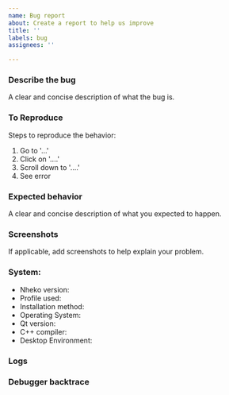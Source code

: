 ```yaml
---
name: Bug report
about: Create a report to help us improve
title: ''
labels: bug
assignees: ''

---
```


### Describe the bug
A clear and concise description of what the bug is.

### To Reproduce
Steps to reproduce the behavior:
1. Go to '...'
2. Click on '....'
3. Scroll down to '....'
4. See error

### Expected behavior
A clear and concise description of what you expected to happen.

### Screenshots
If applicable, add screenshots to help explain your problem.

### System:

- Nheko version: <!-- Get the version from the settings menu (bottom left corner)  -->
- Profile used: <!-- If you are not using the default profile, mention it here -->
- Installation method: <!-- AppImage, some repository, local build etc -->
- Operating System:
- Qt version: <!-- If you compiled it yourself -->
- C++ compiler: <!-- if you compiled it yourself -->
- Desktop Environment: <!-- for Linux -->

### Logs
<!-- If applicable -->

<!-- The log file is located in
    Linux: ~/.cache/nheko/
    macOS: ~/Library/Caches/nheko or /Library/Caches/nheko
    Windows: C:/Users/<USER>/AppData/Local/nheko/cache
-->

### Debugger backtrace
<!-- 
If the program crashed send a backtrace:

You can retrieve a backtrace by building nheko with -DCMAKE_BUILD_TYPE=Debug
and running it through gdb or lldb.

gdb ./build/nheko

>> run

... Make the program crash

>> bt

... Paste a link of the output below (Use a pastebin, don't paste directly in the github issue).
-->

